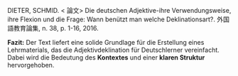 DIETER, SCHMID. < 論文> Die deutschen Adjektive-ihre Verwendungsweise, ihre Flexion und die Frage: Wann benützt man welche Deklinationsart?. 外国語教育論集, n. 38, p. 1-16, 2016. 


**Fazit:** Der Text liefert eine solide Grundlage für die Erstellung eines Lehrmaterials, das die Adjektivdeklination für Deutschlerner vereinfacht. Dabei wird die Bedeutung des **Kontextes** und einer **klaren Struktur** hervorgehoben.
